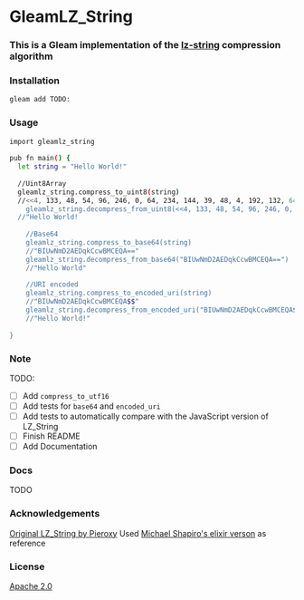 # GleamLZ_String
### This is a Gleam implementation of the [lz-string](https://github.com/pieroxy/lz-string) compression algorithm

### Installation
```sh
gleam add TODO:
```
### Usage
```sh
import gleamlz_string
 
pub fn main() {
  let string = "Hello World!"
    
  //Uint8Array
  gleamlz_string.compress_to_uint8(string)
  //<<4, 133, 48, 54, 96, 246, 0, 64, 234, 144, 39, 48, 4, 192, 132, 64>>
	gleamlz_string.decompress_from_uint8(<<4, 133, 48, 54, 96, 246, 0, 64, 234, 144, 39, 48, 4, 192, 132, 64>>)
  //"Hello World!
	
	//Base64
	gleamlz_string.compress_to_base64(string)
	//"BIUwNmD2AEDqkCcwBMCEQA=="
	gleamlz_string.decompress_from_base64("BIUwNmD2AEDqkCcwBMCEQA==")
	//"Hello World"
	
	//URI encoded
	gleamlz_string.compress_to_encoded_uri(string)
	//"BIUwNmD2AEDqkCcwBMCEQA$$"
	gleamlz_string.decompress_from_encoded_uri("BIUwNmD2AEDqkCcwBMCEQA$$")
	//"Hello World!"
    
}
```

### Note

TODO:

 - [ ] Add `compress_to_utf16`
 - [ ] Add tests for `base64` and `encoded_uri`
 - [ ] Add tests to automatically compare with the JavaScript version of LZ_String
 - [ ] Finish README
 - [ ] Add Documentation

### Docs
TODO

### Acknowledgements
[Original LZ_String by Pieroxy](https://github.com/pieroxy/lz-string)
Used [Michael Shapiro's elixir verson](https://github.com/koudelka/elixir-lz-string/tree/master) as reference 

### License
[Apache 2.0](./LICENSE)